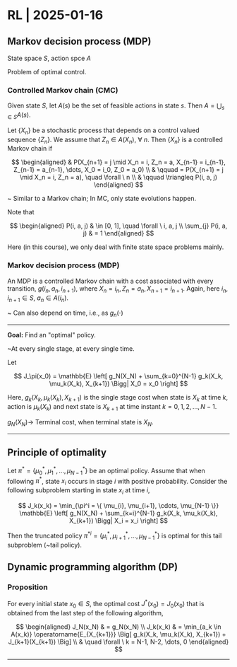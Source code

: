 # RL | 2025-01-16

## Markov decision process (MDP)

State space $S$, action spce $A$

Problem of optimal control.

### Controlled Markov chain (CMC)

Given state $S$, let $A(s)$ be the set of feasible actions in state $s$. Then $A = \bigcup_{s \in S} A(s)$.

Let $\{ X_n \}$ be a stochastic process that depends on a control valued sequence $\{ Z_n \}$. We assume that $Z_n \in A(X_n), \ \forall \ n$. Then $\{ X_n \}$ is a controlled Markov chain if

$$
\begin{aligned}
&
P(X_{n+1} = j \mid X_n = i, Z_n = a, X_{n-1} = i_{n-1}, Z_{n-1} = a_{n-1}, \dots, X_0 = i_0, Z_0 = a_0)
\\ & \qquad =
P(X_{n+1} = j \mid X_n = i, Z_n = a), \quad \forall \ n
\\ & \qquad \triangleq
P(i, a, j)
\end{aligned}
$$

~ Similar to a Markov chain; In MC, only state evolutions happen.

Note that

$$
\begin{aligned}
P(i, a, j) & \in [0, 1], \quad \forall \ i, a, j
\\
\sum_{j} P(i, a, j) & = 1
\end{aligned}
$$

Here (in this course), we only deal with finite state space problems mainly.

### Markov decision process (MDP)

An MDP is a controlled Markov chain with a cost associated with every transition, $g(i_n, a_n, i_{n+1})$, where $X_n = i_n, Z_n = a_n, X_{n+1} = i_{n+1}$. Again, here $i_n, i_{n+1} \in S, \ a_n \in A(i_n)$.

~ Can also depend on time, i.e., as $g_n(\cdot)$

---

**Goal:** Find an "optimal" policy.

~At every single stage, at every single time.

Let

$$
J_\pi(x_0) = \mathbb{E} \left[ g_N(X_N) + \sum_{k=0}^{N-1} g_k(X_k, \mu_k(X_k), X_{k+1}) \Bigg| X_0 = x_0 \right]
$$

Here, $g_k(X_k, \mu_k(X_k), X_{k+1})$ is the single stage cost when state is $X_k$ at time $k$, action is $\mu_k(X_k)$ and next state is $X_{k+1}$ at time instant $k = 0, 1, 2, \dots, N-1$.

$g_N(X_N) \to$ Terminal cost, when terminal state is $X_N$.

---

## Principle of optimality

Let $\pi^* = \{ \mu_{0}^*, \mu_{1}^*, \dots, \mu_{N-1}^* \}$ be an optimal policy. Assume that when following $\pi^*$, state $x_i$ occurs in stage $i$ with positive probability. Consider the following subproblem starting in state $x_i$ at time $i$,

$$
J_k(x_k) = \min_{\pi^i = \{ \mu_{i}, \mu_{i+1}, \cdots, \mu_{N-1} \}} \mathbb{E} \left[ g_N(X_N) + \sum_{k=i}^{N-1} g_k(X_k, \mu_k(X_k), X_{k+1}) \Bigg| X_i = x_i \right]
$$

Then the truncated policy $\pi^{*i} = \{ \mu_{i}^*, \mu_{i+1}^*, \dots, \mu_{N-1}^* \}$ is optimal for this tail subproblem (~tail policy).

## Dynamic programming algorithm (DP)

### Proposition

For every initial state $x_0 \in S$, the optimal cost $J^*(x_0) = J_0(x_0)$ that is obtained from the last step of the following algorithm,

$$
\begin{aligned}
J_N(x_N)
& =
g_N(x_N)
\\
J_k(x_k)
& =
\min_{a_k \in A(x_k)} \operatorname{E_{X_{k+1}}} \Big[ g_k(X_k, \mu_k(X_k), X_{k+1}) + J_{k+1}(X_{k+1}) \Big]
\\ & \quad
\forall \ k = N-1, N-2, \dots, 0
\end{aligned}
$$

---

